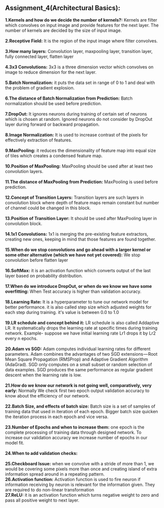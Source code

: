 ## Assignment_4(Architectural Basics):
**1.Kernels and how do we decide the number of kernels?:** Kernels are filter which convolves on input image and provide features for the next layer. The number of kernels are decided by the size of input image.</br></br>
**2.Receptive Field:** It is the region of the input image where filter convolves.</br> </br>
**3.How many layers:** Convolution layer, maxpooling layer, transition layer, fully connected layer, flatten layer</br> </br>
**4.3x3 Convolutions:** 3x3 is a three dimension vector which convolves on image to reduce dimension for the next layer.</br></br>
**5.Batch Normalization:** it puts the data set in range of 0 to 1 and deal with the problem of gradient explosion.</br></br>
**6.The distance of Batch Normalization from Prediction:** Batch normalization should be used before prediction.<br/></br>
**7.DropOut:** It ignores neurons during training of certain set of neurons which is chosen at random. Ignored neurons do not consider by DropOut layer during forward or backward propagation.<br/></br>
**8.Image Normalization:** It is used to increase contrast of the pixels for effectively extraction of features.</br></br>
**9.MaxPooling:** it reduces the dimensionality of feature map into equal size of tiles which creates a condensed feature map.</br> </br>
**10.Position of MaxPooling:** MaxPooling should be used after at least two convolution layers.</br></br>
**11.The distance of MaxPooling from Prediction:** MaxPooling is used before prediction.<br/></br>
**12.Concept of Transition Layers:** Transition layers are such layers in convolution block where depth of feature maps remain constant but number of channel could be changed in this block.</br></br>
**13.Position of Transition Layer:** It should be used after MaxPooling layer in convolution block.</br></br>
**14.1x1 Convolutions:** 1x1 is merging the pre-existing feature extractors, creating new ones, keeping in mind that those features are found together.</br></br>
**15.When do we stop convolutions and go ahead with a larger kernel or some other alternative (which we have not yet covered):** We stop convolution before flatten layer<br/></br>
**16.SoftMax:** it is an activation function which converts output of the last layer based on probability distribution.</br></br>
**17.When do we introduce DropOut, or when do we know we have some overfitting:** When Test accuracy is higher than validation accuracy.<br/></br>
**18.Learning Rate:** It is a hyperparameter to tune our network model for better performance. it is also called step size which adjusted weights for each step during training. it's value is between 0.0 to 1.0</br> </br>
**19.LR schedule and concept behind it:** LR schedule is also called Addaptive LR. It systematically drops the learning rate at specific times during training network. Example- suppose we have initial learning rate Lr1 drops it by Lr2 every n epochs.<br/></br>
**20.Adam vs SGD:** Adam computes individual learning rates for different parameters. Adam combines the advantages of two SGD extensions — Root Mean Square Propagation (RMSProp) and Adaptive Gradient Algorithm (AdaGrad). SGD only computes on a small subset or random selection of data examples. SGD produces the same performance as regular gradient descent when the learning rate is low.<br/></br>
**21.How do we know our network is not going well, comparatively, very early:** Normally We check first two epoch output validation accuracy to know about the efficiency of our network.<br/></br>
**22.Batch Size, and effects of batch size:** Batch size is a set of samples of training data that used in iteration of each epoch. Bigger batch size quicken the iteration process in each epoch and vice versa.<br/></br>
**23.Number of Epochs and when to increase them:** one epoch is the complete processing of training data through designed network. To increase our validation accuracy we increase number of epochs in our model fit. <br/></br>
**24.When to add validation checks:** <br/></br>
**25.Checkboard Issue:** when we convolve with a stride of more than 1, we would be covering some pixels more than once and creating island of extra information spread around in a repeating pattern. </br>
**26.Activation function:** Activation function is used to fire neuron if information receiving by neuron is relevant for the information given. They are required to do non-linear transformation</br>
**27.ReLU:** it is an activation function which turns negative weight to zero and pass all positive weight to next layer.</br>
